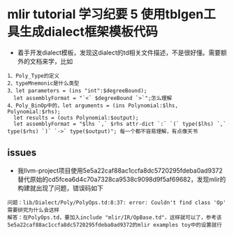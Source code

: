 # mlir tutorial 学习纪要 5 使用tblgen工具生成dialect框架模板代码
- 着手开发dialect模板，发现这dialect的td相关文件描述，不是很好懂。需要额外的文档来学，比如
```
1、Poly_Type的定义
2、typeMnemonic是什么类型
3、let parameters = (ins "int":$degreeBound);
  let assemblyFormat = "`<` $degreeBound `>`";怎么理解
4、Poly_BinOp中的，let arguments = (ins Polynomial:$lhs, Polynomial:$rhs);
  let results = (outs Polynomial:$output);
  let assemblyFormat = "$lhs `,` $rhs attr-dict `:` `(` type($lhs) `,` type($rhs) `)` `->` type($output)"; 每一个都不容易理解，有点像天书
```
## issues
- 我llvm-project项目使用5e5a22caf88ac1ccfa8dc5720295fdeba0ad9372替代原始的cd5fcea6d4c70a7328ca9538c9098d9f5af69682，发现mlir的构建就出现了问题，错误码如下
```
问题：lib/Dialect/Poly/PolyOps.td:8:37: error: Couldn't find class 'Op' 需要研究为什么会这样
解答：在PolyOps.td，要加入include "mlir/IR/OpBase.td"，这样就可以了，参考该5e5a22caf88ac1ccfa8dc5720295fdeba0ad9372的mlir examples toy中的设置就行
```
